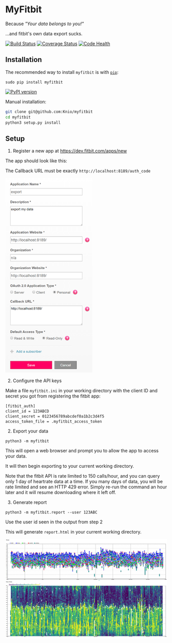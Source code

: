 # MyFitbit

Because *"Your data belongs to you!"*

...and fitbit's own data export sucks.

[![Build Status](https://travis-ci.org/Knio/myfitbit.png?branch=master)](https://travis-ci.org/Knio/myfitbit)
[![Coverage Status](https://coveralls.io/repos/Knio/myfitbit/badge.png?branch=master)](https://coveralls.io/r/Knio/myfitbit?branch=master)
[![Code Health](https://landscape.io/github/Knio/myfitbit/master/landscape.svg?style=flat)](https://landscape.io/github/Knio/myfitbit/master)


## Installation


The recommended way to install `myfitbit` is with
[`pip`](http://pypi.python.org/pypi/pip/):

    sudo pip install myfitbit

[![PyPI version](https://badge.fury.io/py/myfitbit.svg)](http://badge.fury.io/py/myfitbit)



Manual installation:

```sh
git clone git@github.com:Knio/myfitbit
cd myfitbit
python3 setup.py install
```


## Setup

1. Register a new app at https://dev.fitbit.com/apps/new

The app should look like this:

The Callback URL must be exactly `http://localhost:8189/auth_code`

<img src="docs/fitbit_app.png" width="271" height="606">


2. Configure the API keys

Make a file `myfitbit.ini` in your working directory with the client ID and secret you got from registering the fitbit app:

```
[fitbit_auth]
client_id = 123ABCD
client_secret = 0123456789abcdef0a1b2c3d4f5
access_token_file = .myfitbit_access_token
```


2. Export your data

```
python3 -m myfitbit
```

This will open a web browser and prompt you to allow the app to access your data.

It will then begin exporting to your current working directory.

Note that the fitbit API is rate limited to 150 calls/hour, and you can query only 1 day of heartrate data at a time. If you many days of data, you will be rate limited and see an HTTP 429 error. Simply re-run the command an hour later and it will resume downloading where it left off.

3. Generate report


```
python3 -m myfitbit.report --user 123ABC
```

Use the user id seen in the output from step 2

This will generate `report.html` in your current working directory.

![Fitbit Report](docs/fitbit.png)
